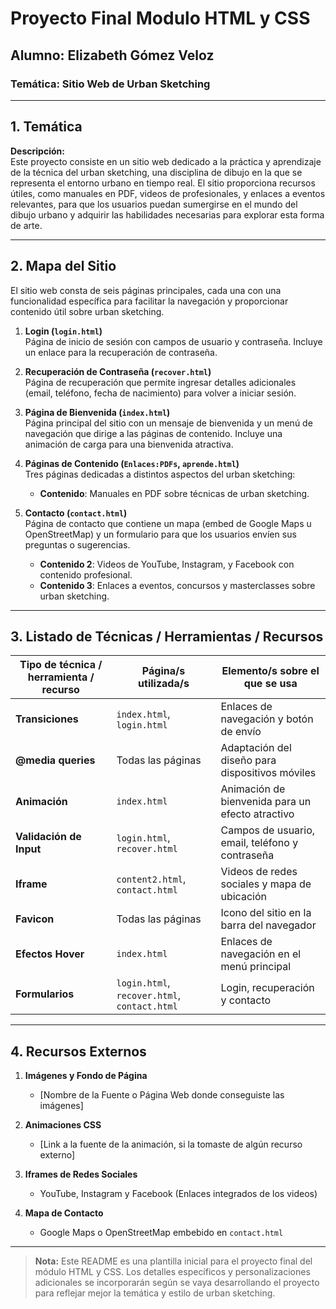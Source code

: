 # Proyecto Final Modulo HTML y CSS

## Alumno: Elizabeth Gómez Veloz

### Temática: Sitio Web de Urban Sketching

---

## 1. Temática

**Descripción:**  
Este proyecto consiste en un sitio web dedicado a la práctica y aprendizaje de la técnica del urban sketching, una disciplina de dibujo en la que se representa el entorno urbano en tiempo real. El sitio proporciona recursos útiles, como manuales en PDF, videos de profesionales, y enlaces a eventos relevantes, para que los usuarios puedan sumergirse en el mundo del dibujo urbano y adquirir las habilidades necesarias para explorar esta forma de arte.

---

## 2. Mapa del Sitio

El sitio web consta de seis páginas principales, cada una con una funcionalidad específica para facilitar la navegación y proporcionar contenido útil sobre urban sketching.

1. **Login (`login.html`)**  
   Página de inicio de sesión con campos de usuario y contraseña. Incluye un enlace para la recuperación de contraseña.

2. **Recuperación de Contraseña (`recover.html`)**  
   Página de recuperación que permite ingresar detalles adicionales (email, teléfono, fecha de nacimiento) para volver a iniciar sesión.

3. **Página de Bienvenida (`index.html`)**  
   Página principal del sitio con un mensaje de bienvenida y un menú de navegación que dirige a las páginas de contenido. Incluye una animación de carga para una bienvenida atractiva.

4. **Páginas de Contenido (`Enlaces:PDFs`, `aprende.html`)**  
   Tres páginas dedicadas a distintos aspectos del urban sketching:

   - **Contenido**: Manuales en PDF sobre técnicas de urban sketching.

5. **Contacto (`contact.html`)**  
   Página de contacto que contiene un mapa (embed de Google Maps u OpenStreetMap) y un formulario para que los usuarios envíen sus preguntas o sugerencias.
   - **Contenido 2**: Videos de YouTube, Instagram, y Facebook con contenido profesional.
   - **Contenido 3**: Enlaces a eventos, concursos y masterclasses sobre urban sketching.

---

## 3. Listado de Técnicas / Herramientas / Recursos

| Tipo de técnica / herramienta / recurso | Página/s utilizada/s                         | Elemento/s sobre el que se usa                   |
| --------------------------------------- | -------------------------------------------- | ------------------------------------------------ |
| **Transiciones**                        | `index.html`, `login.html`                   | Enlaces de navegación y botón de envío           |
| **@media queries**                      | Todas las páginas                            | Adaptación del diseño para dispositivos móviles  |
| **Animación**                           | `index.html`                                 | Animación de bienvenida para un efecto atractivo |
| **Validación de Input**                 | `login.html`, `recover.html`                 | Campos de usuario, email, teléfono y contraseña  |
| **Iframe**                              | `content2.html`, `contact.html`              | Videos de redes sociales y mapa de ubicación     |
| **Favicon**                             | Todas las páginas                            | Icono del sitio en la barra del navegador        |
| **Efectos Hover**                       | `index.html`                                 | Enlaces de navegación en el menú principal       |
| **Formularios**                         | `login.html`, `recover.html`, `contact.html` | Login, recuperación y contacto                   |

---

## 4. Recursos Externos

1. **Imágenes y Fondo de Página**

   - [Nombre de la Fuente o Página Web donde conseguiste las imágenes]

2. **Animaciones CSS**

   - [Link a la fuente de la animación, si la tomaste de algún recurso externo]

3. **Iframes de Redes Sociales**

   - YouTube, Instagram y Facebook (Enlaces integrados de los videos)

4. **Mapa de Contacto**
   - Google Maps o OpenStreetMap embebido en `contact.html`

---

> **Nota:** Este README es una plantilla inicial para el proyecto final del módulo HTML y CSS. Los detalles específicos y personalizaciones adicionales se incorporarán según se vaya desarrollando el proyecto para reflejar mejor la temática y estilo de urban sketching.
